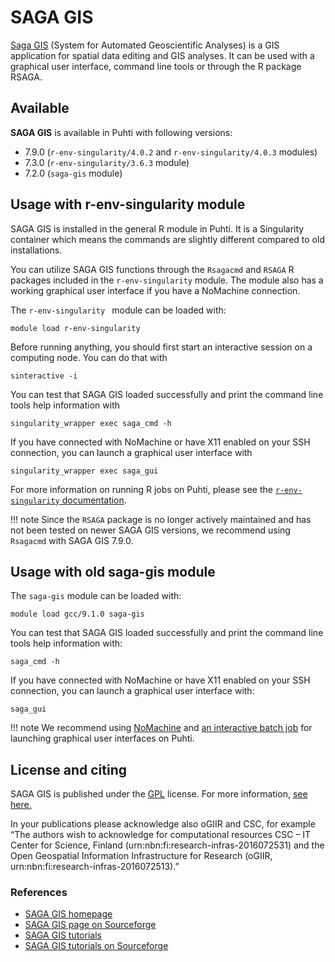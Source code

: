 # SAGA GIS

[Saga GIS](http://www.saga-gis.org/) (System for Automated Geoscientific Analyses) is a GIS application for spatial data editing and GIS analyses. It can be used with a graphical user interface, command line tools or through the R package RSAGA. 

## Available

__SAGA GIS__ is available in Puhti with following versions:

* 7.9.0 (`r-env-singularity/4.0.2` and `r-env-singularity/4.0.3` modules)
* 7.3.0 (`r-env-singularity/3.6.3` module)
* 7.2.0 (`saga-gis` module)

## Usage with r-env-singularity module

SAGA GIS is installed in the general R module in Puhti. It is a Singularity container which means the commands are slightly different compared to old installations.

You can utilize SAGA GIS functions through the `Rsagacmd` and `RSAGA` R packages included in the `r-env-singularity` module. The module also has a working graphical user interface if you have a NoMachine connection. 

The `r-env-singularity ` module can be loaded with:

```
module load r-env-singularity 
```

Before running anything, you should first start an interactive session on a computing node. You can do that with 

```
sinteractive -i
```

You can test that SAGA GIS loaded successfully and print the command line tools help information with

```
singularity_wrapper exec saga_cmd -h
```

If you have connected with NoMachine or have X11 enabled on your SSH connection, you can launch a graphical user interface with

```
singularity_wrapper exec saga_gui
```

For more information on running R jobs on Puhti, please see the [`r-env-singularity` documentation](r-env-singularity.md).

!!! note
        Since the `RSAGA` package is no longer actively maintained and has not been tested on newer SAGA GIS versions, we recommend using `Rsagacmd` with SAGA GIS 7.9.0.

## Usage with old saga-gis module

The `saga-gis` module can be loaded with:

```
module load gcc/9.1.0 saga-gis
```

You can test that SAGA GIS loaded successfully and print the command line tools help information with:

```
saga_cmd -h
```

If you have connected with NoMachine or have X11 enabled on your SSH connection, you can launch a graphical user interface with:

```
saga_gui
```

!!! note
        We recommend using [NoMachine](nomachine.md) and [an interactive batch job](../computing/running/interactive-usage.md) for launching graphical user interfaces on Puhti.


## License and citing

SAGA GIS is published under the [GPL](http://www.gnu.org/licenses/gpl.html) license. For more information, [see here.](http://saga-gis.sourceforge.net/en/)

In your publications please acknowledge also oGIIR and CSC, for example “The authors wish to acknowledge for computational resources CSC – IT Center for Science, Finland (urn:nbn:fi:research-infras-2016072531) and the Open Geospatial Information Infrastructure for Research (oGIIR, urn:nbn:fi:research-infras-2016072513).”

### References

* [SAGA GIS homepage](http://saga-gis.sourceforge.net/en/)
* [SAGA GIS page on Sourceforge](https://sourceforge.net/projects/saga-gis/)
* [SAGA GIS tutorials](https://sagatutorials.wordpress.com/)
* [SAGA GIS tutorials on Sourceforge](https://sourceforge.net/p/saga-gis/wiki/Tutorials/)
